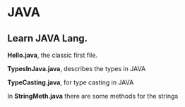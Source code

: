 # JAVA

## Learn JAVA Lang.

**Hello.java**, the classic first file.

**TypesInJava.java**, describes the types in JAVA

**TypeCasting.java**, for type casting in JAVA

In **StringMeth.java** there are some methods for the strings